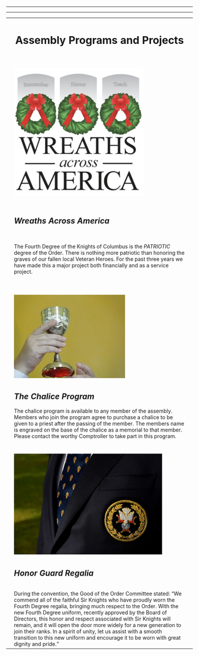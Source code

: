 <table>
  <tr>
    <th> </th>
    <th><p align="center"><h1>Assembly Programs and Projects</h1></p></th>
    <th> </th>
  </tr>
  <tr>
    <td> </td>
    <td><br><br><img src="../assets/img/waa.jpg" width="350" alt="Wreaths Across America"><br><br>
   </td>
    <td> </td>
  </tr>
  <tr>
    <td> </td>
    <td><h2><em>Wreaths Across America</em></h2><br>

The Fourth Degree of the Knights of Columbus is the <em>PATRIOTIC</em> degree of the Order. 
There is nothing more patriotic than honoring the graves of our fallen local
Veteran Heroes. For the past three years we have made this a major project both 
financially and as a service project. </td><hr>
    <td> </td>
  </tr>
  <tr></tr>  <tr></tr>  <tr></tr>  <tr></tr>  <tr></tr>
  <tr>
    <td> </td>
    <td><br><br><img src="../assets/img/chalise2.jpg" width="300" alt="Chalice"></td>
    <td> </td>
  </tr>
  <tr>
    <td> </td>
    <td>
      <h2><em>The Chalice Program</em></h2>
      The chalice program is available to any member of the assembly. Members who join the
program agree to purchase a chalice to be given to a priest after the passing of the
member. The members name is engraved on the base of the chalice as a memorial to that
member. Please contact the worthy Comptroller to take part in this program.
</td><hr>
    <td> </td>
  </tr>
  <tr></tr>  <tr></tr>  <tr></tr>  <tr></tr>  <tr></tr>
  <tr>
    <td> </td>
    <td><br><br><img src="../assets/img/4thdeg.jpg" width="400" alt="Fourth Dregree Honor Guard Regalia"></td>
    <td> </td>
  </tr>
  <tr>
    <td> </td>
  <td><h2><em>Honor Guard Regalia</em></h2><br>
    During the convention, the Good of the Order Committee stated: “We commend all of the
faithful Sir Knights who have proudly worn the Fourth Degree regalia, bringing much
respect to the Order. With the new Fourth Degree uniform, recently approved by the Board
of Directors, this honor and respect associated with Sir Knights will remain, and it will
open the door more widely for a new generation to join their ranks. In a spirit of unity,
let us assist with a smooth transition to this new uniform and encourage it to be worn
with great dignity and pride.”
</td>
    <td> </td>
  </tr>
</table>
